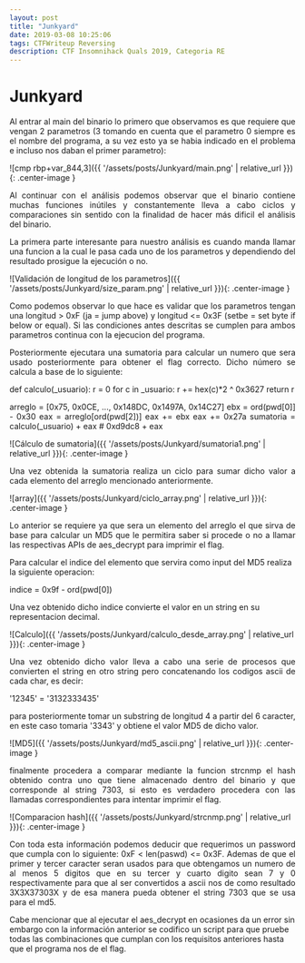 ```yaml
---
layout: post
title: "Junkyard"
date: 2019-03-08 10:25:06
tags: CTFWriteup Reversing
description: CTF Insomnihack Quals 2019, Categoria RE
---
```


# Junkyard

<p style='text-align: justify;'>
Al entrar al main del binario lo primero que observamos es que requiere que 
vengan 2 parametros (3 tomando en cuenta que el parametro 0 siempre es el nombre 
del programa, a su vez esto ya se habia indicado en el problema e incluso nos 
daban el primer parametro):
</p>

![cmp rbp+var_844,3]({{ '/assets/posts/Junkyard/main.png' | relative_url }}){: .center-image }

<p style='text-align: justify;'>
Al continuar con el análisis podemos observar que el binario contiene muchas 
funciones inútiles y constantemente lleva a cabo ciclos y comparaciones sin 
sentido con la finalidad de hacer más dificil el análisis del binario.
</p>
<p style='text-align: justify;'>
La primera parte interesante para nuestro análisis es cuando manda llamar
una funcion a la cual le pasa cada uno de los parametros y dependiendo del
resultado prosigue la ejecución o no.
</p>

![Validación de longitud de los parametros]({{ '/assets/posts/Junkyard/size_param.png' | relative_url }}){: .center-image }

<p style='text-align: justify;'>
Como podemos observar lo que hace es validar que los parametros tengan una 
longitud > 0xF (ja = jump above) y longitud <= 0x3F (setbe = set byte if 
below or equal). Si las condiciones antes descritas se cumplen para ambos 
parametros continua con la ejecucion del programa.
</p>
<div style='text-align: justify;'>
Posteriormente ejecutara una sumatoria para calcular un numero que sera usado
posteriormente para obtener el flag correcto. Dicho número se calcula a 
base de lo siguiente:

def calculo(_usuario):
	r = 0
	for c in _usuario:
		r += hex(c)*2 ^ 0x3627
	return r

arreglo = [0x75, 0x0CE, ..., 0x148DC, 0x1497A, 0x14C27]
ebx = ord(pwd[0]] - 0x30
eax = arreglo[ord(pwd[2])]
eax += ebx
eax += 0x27a
sumatoria = calculo(_usuario) + eax # 0xd9dc8 + eax
</div>

![Cálculo de sumatoria]({{ '/assets/posts/Junkyard/sumatoria1.png' | relative_url }}){: .center-image }

<p style='text-align: justify;'>
Una vez obtenida la sumatoria realiza un ciclo para sumar dicho valor a 
cada elemento del arreglo mencionado anteriormente.
</p>
![array]({{ '/assets/posts/Junkyard/ciclo_array.png' | relative_url }}){: .center-image }

<p style='text-align: justify;'>
Lo anterior se requiere ya que sera un elemento del arreglo el que sirva 
de base para calcular un MD5 que le permitira saber si procede o no a
llamar las respectivas APIs de aes_decrypt para imprimir el flag.

Para calcular el indice del elemento que servira como input del MD5 realiza 
la  siguiente operacion:

indice = 0x9f - ord(pwd[0])

Una vez obtenido dicho indice convierte el valor en un string en su 
representacion decimal.
</p>

![Calculo]({{ '/assets/posts/Junkyard/calculo_desde_array.png' | relative_url }}){: .center-image }

<p style='text-align: justify;'>
Una vez obtenido dicho valor lleva a cabo una serie de procesos que convierten
el string en otro string pero concatenando los codigos ascii de cada char,
es decir:

'12345' = '3132333435'

para posteriormente tomar un substring de longitud 4 a partir del 6 caracter,
en este caso tomaria '3343' y obtiene el valor MD5 de dicho valor.
</p>

![MD5]({{ '/assets/posts/Junkyard/md5_ascii.png' | relative_url }}){: .center-image }

<p style='text-align: justify;'>
finalmente procedera a comparar mediante la funcion strcnmp el hash obtenido
contra uno que tiene almacenado dentro del binario y que corresponde al
string 7303, si esto es verdadero procedera con las llamadas correspondientes
para intentar imprimir el flag.
</p>

![Comparacion hash]({{ '/assets/posts/Junkyard/strcnmp.png' | relative_url }}){: .center-image }

<p style='text-align: justify;'>
Con toda esta información podemos deducir que requerimos un password que 
cumpla con lo siguiente: 0xF < len(paswd) <= 0x3F. Ademas de que el primer
y tercer caracter seran usados para que obtengamos un numero de al menos 
5 digitos que en su tercer y cuarto digito sean 7 y 0 respectivamente para
que al ser convertidos a ascii nos de como resultado 3X3X37303X y de esa
manera pueda obtener el string 7303 que se usa para el md5.

Cabe mencionar que al ejecutar el aes_decrypt en ocasiones da un error
sin embargo con la información anterior se codifico un script para que 
pruebe todas las combinaciones que cumplan con los requisitos anteriores
hasta que el programa nos de el flag.
</p>
